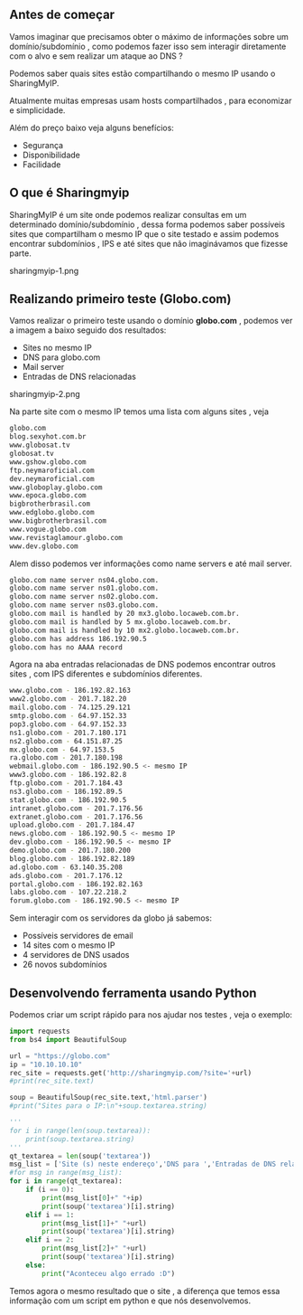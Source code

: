 
## Antes de começar
Vamos imaginar que precisamos obter o máximo de informações sobre um domínio/subdomínio , como podemos fazer isso sem interagir diretamente com o alvo e sem realizar um ataque ao DNS ?

Podemos saber quais sites estão compartilhando o mesmo IP usando o SharingMyIP.

Atualmente muitas empresas usam hosts compartilhados , para economizar e simplicidade.

Além do preço baixo veja alguns benefícios:
- Segurança
- Disponibilidade
- Facilidade

## O que é Sharingmyip
SharingMyIP é um site onde podemos realizar consultas em um determinado domínio/subdomínio , dessa forma podemos saber possíveis sites que compartilham o mesmo IP que o site testado e assim podemos encontrar subdomínios , IPS e até sites que não imaginávamos que fizesse parte.

sharingmyip-1.png

## Realizando primeiro teste (Globo.com)
Vamos realizar o primeiro teste usando o domínio **globo.com** , podemos ver a imagem a baixo seguido dos resultados:
- Sites no mesmo IP
- DNS para globo.com
- Mail server
- Entradas de DNS relacionadas

sharingmyip-2.png

Na parte site com o mesmo IP temos uma lista com alguns sites , veja
```sh
globo.com
blog.sexyhot.com.br
www.globosat.tv
globosat.tv
www.gshow.globo.com
ftp.neymaroficial.com
dev.neymaroficial.com
www.globoplay.globo.com
www.epoca.globo.com
bigbrotherbrasil.com
www.edglobo.globo.com
www.bigbrotherbrasil.com
www.vogue.globo.com
www.revistaglamour.globo.com
www.dev.globo.com
```

Alem disso podemos ver informações como name servers e até mail server.
```sh
globo.com name server ns04.globo.com.
globo.com name server ns01.globo.com.
globo.com name server ns02.globo.com.
globo.com name server ns03.globo.com.
globo.com mail is handled by 20 mx3.globo.locaweb.com.br.
globo.com mail is handled by 5 mx.globo.locaweb.com.br.
globo.com mail is handled by 10 mx2.globo.locaweb.com.br.
globo.com has address 186.192.90.5
globo.com has no AAAA record
```

Agora na aba entradas relacionadas de DNS podemos encontrar outros sites , com IPS diferentes e subdomínios diferentes.
```sh
www.globo.com - 186.192.82.163
www2.globo.com - 201.7.182.20
mail.globo.com - 74.125.29.121
smtp.globo.com - 64.97.152.33
pop3.globo.com - 64.97.152.33
ns1.globo.com - 201.7.180.171
ns2.globo.com - 64.151.87.25
mx.globo.com - 64.97.153.5
ra.globo.com - 201.7.180.198
webmail.globo.com - 186.192.90.5 <- mesmo IP
www3.globo.com - 186.192.82.8
ftp.globo.com - 201.7.184.43
ns3.globo.com - 186.192.89.5
stat.globo.com - 186.192.90.5
intranet.globo.com - 201.7.176.56
extranet.globo.com - 201.7.176.56
upload.globo.com - 201.7.184.47
news.globo.com - 186.192.90.5 <- mesmo IP
dev.globo.com - 186.192.90.5 <- mesmo IP
demo.globo.com - 201.7.180.200
blog.globo.com - 186.192.82.189
ad.globo.com - 63.140.35.208
ads.globo.com - 201.7.176.12
portal.globo.com - 186.192.82.163
labs.globo.com - 107.22.218.2
forum.globo.com - 186.192.90.5 <- mesmo IP
```

Sem interagir com os servidores da globo já sabemos:
- Possíveis servidores de email
- 14 sites com o mesmo IP
- 4 servidores de DNS usados
- 26 novos subdomínios

## Desenvolvendo ferramenta usando Python
Podemos criar um script rápido para nos ajudar nos testes , veja o exemplo:
```python
import requests
from bs4 import BeautifulSoup

url = "https://globo.com"
ip = "10.10.10.10"
rec_site = requests.get('http://sharingmyip.com/?site='+url)
#print(rec_site.text)

soup = BeautifulSoup(rec_site.text,'html.parser')
#print("Sites para o IP:\n"+soup.textarea.string)

'''
for i in range(len(soup.textarea)):
    print(soup.textarea.string)
'''
qt_textarea = len(soup('textarea'))
msg_list = ['Site (s) neste endereço','DNS para ','Entradas de DNS relacionadas para']
#for msg in range(msg_list):
for i in range(qt_textarea):
    if (i == 0):
        print(msg_list[0]+" "+ip)
        print(soup('textarea')[i].string)
    elif i == 1:
        print(msg_list[1]+" "+url)
        print(soup('textarea')[i].string)
    elif i == 2:
        print(msg_list[2]+" "+url)
        print(soup('textarea')[i].string)
    else:
        print("Aconteceu algo errado :D")
```

Temos agora o mesmo resultado que o site , a diferença que temos essa informação com um script em python e que nós desenvolvemos.
